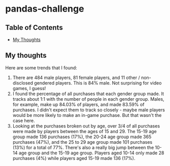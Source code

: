 # pandas-challenge
## Table of Contents
* [My Thoughts](#mythoughts)

## 

## My thoughts
Here are some trends that I found:
1. There are 484 male players, 81 female players, and 11 other / non-disclosed gendered players. This is 84% male. Not surprising for video games, I guess! 
2. I found the percentage of all purchases that each gender group made. It tracks about 1:1 with the number of people in each gender group. Males, for example, make up 84.03% of players, and made 83.59% of purchases. I didn't expect them to track so closely - maybe male players would be more likely to make an in-game purchase. But that wasn't the case here. 
3. Looking at the purchases broken out by age, over 3/4 of all purchases were made by players between the ages of 15 and 29. The 15-19 age group made 136 purchases (17%), the 20-24 age group made 365 purchases (47%), and the 25 to 29 age group made 101 purchases (13%) for a total of 77%. There's also a really big jump between the 10-14 age group and the 15-19 age group. Players aged 10-14 only made 28 purchases (4%) while players aged 15-19 made 136 (17%). 

